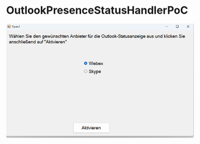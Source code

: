 # OutlookPresenceStatusHandlerPoC

![Screenshot of a comment on a GitHub issue showing an image, added in the Markdown, of an Octocat smiling and raising a tentacle.](./poc1.png)